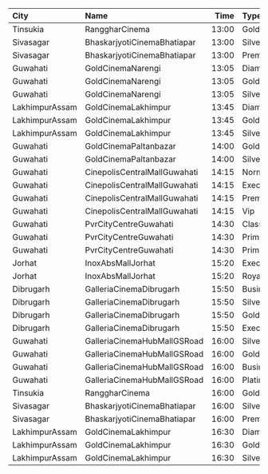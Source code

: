 | City           | Name                         |  Time | Type          | Price | Capacity | Booked |
| :------------- | :--------------------------- | ----: | :------------ | ----: | -------: | -----: |
| Tinsukia       | RanggharCinema               | 13:00 | Gold          |  180₹ |       75 |      5 |
| Sivasagar      | BhaskarjyotiCinemaBhatiapar  | 13:00 | SilverClass   |  200₹ |      176 |    135 |
| Sivasagar      | BhaskarjyotiCinemaBhatiapar  | 13:00 | PremierCircle |  150₹ |      315 |    273 |
| Guwahati       | GoldCinemaNarengi            | 13:05 | Diamond       |  130₹ |      100 |      0 |
| Guwahati       | GoldCinemaNarengi            | 13:05 | Gold          |  110₹ |      100 |      0 |
| Guwahati       | GoldCinemaNarengi            | 13:05 | Silver        |   90₹ |      100 |      0 |
| LakhimpurAssam | GoldCinemaLakhimpur          | 13:45 | Diamond       |  130₹ |      100 |      0 |
| LakhimpurAssam | GoldCinemaLakhimpur          | 13:45 | Gold          |  100₹ |      100 |      0 |
| LakhimpurAssam | GoldCinemaLakhimpur          | 13:45 | Silver        |   80₹ |      100 |      0 |
| Guwahati       | GoldCinemaPaltanbazar        | 14:00 | Gold          |  120₹ |      100 |      0 |
| Guwahati       | GoldCinemaPaltanbazar        | 14:00 | Silver        |  100₹ |      100 |      0 |
| Guwahati       | CinepolisCentralMallGuwahati | 14:15 | Normal        |  140₹ |       12 |      0 |
| Guwahati       | CinepolisCentralMallGuwahati | 14:15 | Executive     |  160₹ |       58 |      2 |
| Guwahati       | CinepolisCentralMallGuwahati | 14:15 | Premium       |  180₹ |       26 |      4 |
| Guwahati       | CinepolisCentralMallGuwahati | 14:15 | Vip           |  400₹ |        2 |      0 |
| Guwahati       | PvrCityCentreGuwahati        | 14:30 | Classic       |  180₹ |       40 |     22 |
| Guwahati       | PvrCityCentreGuwahati        | 14:30 | Prime         |  210₹ |       82 |     65 |
| Guwahati       | PvrCityCentreGuwahati        | 14:30 | PrimePlus     |  240₹ |       13 |     13 |
| Jorhat         | InoxAbsMallJorhat            | 15:20 | Executive     |  150₹ |        5 |      0 |
| Jorhat         | InoxAbsMallJorhat            | 15:20 | Royal         |  350₹ |        2 |      0 |
| Dibrugarh      | GalleriaCinemaDibrugarh      | 15:50 | Business      |  340₹ |       16 |      8 |
| Dibrugarh      | GalleriaCinemaDibrugarh      | 15:50 | Silver        |  100₹ |       58 |     33 |
| Dibrugarh      | GalleriaCinemaDibrugarh      | 15:50 | Gold          |  190₹ |       59 |     37 |
| Dibrugarh      | GalleriaCinemaDibrugarh      | 15:50 | Executive     |  240₹ |       94 |     54 |
| Guwahati       | GalleriaCinemaHubMallGSRoad  | 16:00 | Silver        |  130₹ |       30 |     15 |
| Guwahati       | GalleriaCinemaHubMallGSRoad  | 16:00 | Gold          |  180₹ |       90 |     48 |
| Guwahati       | GalleriaCinemaHubMallGSRoad  | 16:00 | Business      |  250₹ |       60 |     28 |
| Guwahati       | GalleriaCinemaHubMallGSRoad  | 16:00 | Platinum      |  200₹ |       75 |     42 |
| Tinsukia       | RanggharCinema               | 16:00 | Gold          |  180₹ |       75 |      0 |
| Sivasagar      | BhaskarjyotiCinemaBhatiapar  | 16:00 | SilverClass   |  200₹ |      176 |    132 |
| Sivasagar      | BhaskarjyotiCinemaBhatiapar  | 16:00 | PremierCircle |  150₹ |      315 |    273 |
| LakhimpurAssam | GoldCinemaLakhimpur          | 16:30 | Diamond       |  130₹ |      100 |      0 |
| LakhimpurAssam | GoldCinemaLakhimpur          | 16:30 | Gold          |  100₹ |      100 |      0 |
| LakhimpurAssam | GoldCinemaLakhimpur          | 16:30 | Silver        |   80₹ |      100 |      0 |